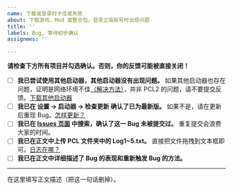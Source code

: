 ```yaml
---
name: 下载或登录时卡住或失败
about: 下载游戏、Mod 或整合包，登录正版账号时出现问题
title: ''
labels: Bug, 等待初步确认
assignees: ''

---
```


**请检查下方所有项目并勾选确认。否则，你的反馈可能被直接关闭！**
- [ ] **我已尝试使用其他启动器，其他启动器没有出现问题。** 如果其他启动器也存在问题，证明是网络环境不佳[（解决方法）](https://shimo.im/docs/qKPttVvXKqPD8YDC#anchor-0hDr)，并非 PCL2 的问题，请不要提交反馈。[下载其他启动器](https://www.mcbbs.net/forum.php?mod=forumdisplay&fid=43&filter=typeid&typeid=908)
- [ ] **我已在 设置 → 启动器 → 检查更新 确认了已为最新版。** 如果不是，请在更新后重现 Bug。[怎样更新？](https://shimo.im/docs/qKPttVvXKqPD8YDC#anchor-oTgb)
- [ ] **我已在 [Issues 页面](https://github.com/Hex-Dragon/PCL2/issues?q=is%3Aissue+) 中搜索，确认了这一 Bug 未被提交过。** 重复提交会浪费大家的时间。
- [ ] **我已在正文中上传 PCL 文件夹中的 Log1~5.txt。** 直接把文件拖拽到文本框即可。[日志在哪？](https://shimo.im/docs/qKPttVvXKqPD8YDC#anchor-fvZW)
- [ ] **我已在正文中详细描述了 Bug 的表现和重新触发 Bug 的方法。**

---

在这里填写正文描述（把这一句话删掉）。
